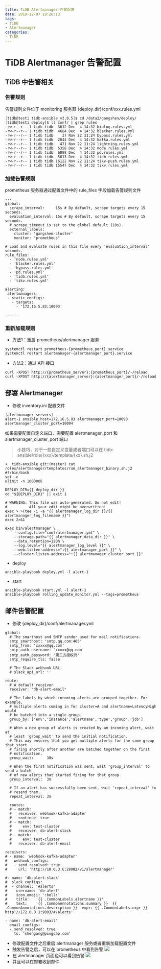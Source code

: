 ```yaml
---
title: TiDB Alertmanager 告警配置
date: 2019-12-07 19:26:13
tags:
- TiDB
- Alertmanager
categories:
- TiDB
---
```


# TiDB Alertmanager 告警配置

## TiDB 中告警相关
### 告警规则
告警规则文件位于 monitoring 服务器 {deploy_dir}/conf/xxx.rules.yml

```
[tidb@test1 tidb-ansible_v3.0.5]$ cd /data2/gangshen/deploy/
[tidb@test1 deploy]$ ll conf/ | grep rules
-rw-r--r-- 1 tidb tidb  3612 Dec  4 14:32 binlog.rules.yml
-rw-r--r-- 1 tidb tidb  4684 Dec  4 14:32 blacker.rules.yml
-rw-r--r-- 1 tidb tidb    37 Nov 22 11:24 bypass.rules.yml
-rw-r--r-- 1 tidb tidb  2044 Dec  4 14:32 kafka.rules.yml
-rw-r--r-- 1 tidb tidb   471 Nov 22 11:24 lightning.rules.yml
-rw-r--r-- 1 tidb tidb  5358 Dec  4 14:32 node.rules.yml
-rw-r--r-- 1 tidb tidb  6898 Dec  4 14:32 pd.rules.yml
-rw-r--r-- 1 tidb tidb  5013 Dec  4 14:32 tidb.rules.yml
-rw-r--r-- 1 tidb tidb 16122 Nov 22 11:24 tikv-push.rules.yml
-rw-r--r-- 1 tidb tidb 15547 Dec  4 14:32 tikv.rules.yml
```
### 加载告警规则
prometheus 服务器通过配置文件中的 rule_files 字段加载告警规则文件

```
---
global:
  scrape_interval:     15s # By default, scrape targets every 15 seconds.
  evaluation_interval: 15s # By default, scrape targets every 15 seconds.
  # scrape_timeout is set to the global default (10s).
  external_labels:
    cluster: 'gangshen-cluster'
    monitor: "prometheus"

# Load and evaluate rules in this file every 'evaluation_interval' seconds.
rule_files:
  - 'node.rules.yml'
  - 'blacker.rules.yml'
  - 'bypass.rules.yml'
  - 'pd.rules.yml'
  - 'tidb.rules.yml'
  - 'tikv.rules.yml'

alerting:
 alertmanagers:
 - static_configs:
   - targets:
     - '172.16.5.83:10093'

······
```
### 重新加载规则
* 方法1：重启 prometheus/alertmanager 服务

```
systemctl restart prometheus-{prometheus_port}.service
systemctl restart alertmanager-{alertmanager_port}.service
```

* 方法2：通过 API 接口

```
curl -XPOST http://{prometheus_server}:{prometheus_port}/-/reload
curl -XPOST http://{alertmanager_server}:{alertmanager_port}/-/reload
```


## 部署 Alertmanager
* 修改 inventory.ini 配置文件

```
[alertmanager_servers]
alert-1 ansible_host=172.16.5.83 alertmanager_port=10093 alertmanager_cluster_port=10094
```

如果需要配置自定义端口，需要配置 alertmanager_port 和 alertmanager_cluster_port 端口

> 小技巧，对于一些自定义变量或者端口可以在 tidb-ansible/role/{xxx}/template/{xx}.sh.j2

```shell
➜  tidb-ansible git:(master) cat roles/alertmanager/templates/run_alertmanager_binary.sh.j2
#!/bin/bash
set -e
ulimit -n 1000000

DEPLOY_DIR={{ deploy_dir }}
cd "${DEPLOY_DIR}" || exit 1

# WARNING: This file was auto-generated. Do not edit!
#          All your edit might be overwritten!
exec > >(tee -i -a "{{ alertmanager_log_dir }}/{{ alertmanager_log_filename }}")
exec 2>&1

exec bin/alertmanager \
    --config.file="conf/alertmanager.yml" \
    --storage.path="{{ alertmanager_data_dir }}" \
    --data.retention=120h \
    --log.level="{{ alertmanager_log_level }}" \
    --web.listen-address=":{{ alertmanager_port }}" \
    --cluster.listen-address=":{{ alertmanager_cluster_port }}"
```

* deploy

```
ansible-playbook deploy.yml -l alert-1
```

* start

```
ansible-playbook start.yml -l alert-1
ansible-playbook rolling_update_monitor.yml --tags=prometheus
```


## 邮件告警配置
* 修改 {deploy_dir}/conf/alertmanager.yml

```
global:
  # The smarthost and SMTP sender used for mail notifications.
  smtp_smarthost: 'smtp.qq.com:465'
  smtp_from: 'xxxxx@qq.com'
  smtp_auth_username: 'xxxxx@qq.com'
  smtp_auth_password: '第三方授权码'
  smtp_require_tls: false

  # The Slack webhook URL.
  # slack_api_url: ''

route:
  # A default receiver
  receiver: "db-alert-email"

  # The labels by which incoming alerts are grouped together. For example,
  # multiple alerts coming in for cluster=A and alertname=LatencyHigh would
  # be batched into a single group.
  group_by: ['env','instance','alertname','type','group','job']

  # When a new group of alerts is created by an incoming alert, wait at
  # least 'group_wait' to send the initial notification.
  # This way ensures that you get multiple alerts for the same group that start
  # firing shortly after another are batched together on the first
  # notification.
  group_wait:      30s

  # When the first notification was sent, wait 'group_interval' to send a batch
  # of new alerts that started firing for that group.
  group_interval:  3m

  # If an alert has successfully been sent, wait 'repeat_interval' to
  # resend them.
  repeat_interval: 3m

  routes:
  # - match:
  #   receiver: webhook-kafka-adapter
  #   continue: true
  # - match:
  #     env: test-cluster
  #   receiver: db-alert-slack
  # - match:
  #     env: test-cluster
  #   receiver: db-alert-email

receivers:
# - name: 'webhook-kafka-adapter'
#   webhook_configs:
#   - send_resolved: true
#     url: 'http://10.0.3.6:28082/v1/alertmanager'

#- name: 'db-alert-slack'
#  slack_configs:
#  - channel: '#alerts'
#    username: 'db-alert'
#    icon_emoji: ':bell:'
#    title:   '{{ .CommonLabels.alertname }}'
#    text:    '{{ .CommonAnnotations.summary }}  {{ .CommonAnnotations.description }}  expr: {{ .CommonLabels.expr }}  http://172.0.0.1:9093/#/alerts'

- name: 'db-alert-email'
  email_configs:
  - send_resolved: true
    to: 'shengang@pingcap.com'
```

* 修改配置文件之后重启 alertmanager 服务或者重新加载配置文件
* 触发告警之后，可以在 prometheus 中看到告警
![](https://raw.githubusercontent.com/Win-Man/pic-storage/master/img/20191207192735.png)
* 在 alertmanager 页面也可以看到告警
![](https://raw.githubusercontent.com/Win-Man/pic-storage/master/img/20191207192751.png)
* 并且可以在邮箱收到邮件


